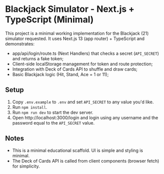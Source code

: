 # Blackjack Simulator - Next.js + TypeScript (Minimal)

This project is a minimal working implementation for the Blackjack (21) simulator requested.
It uses Next.js 13 (app router) + TypeScript and demonstrates:

- app/api/login/route.ts (Next Handlers) that checks a secret (`API_SECRET`) and returns a fake token;
- Client-side localStorage management for token and route protection;
- Integration with Deck of Cards API to shuffle and draw cards;
- Basic Blackjack logic (Hit, Stand, Ace = 1 or 11);

## Setup

1. Copy `.env.example` to `.env` and set `API_SECRET` to any value you'd like.
2. Run `npm install`.
3. Run `npm run dev` to start the dev server.
4. Open http://localhost:3000/login and login using any username and the password equal to the `API_SECRET` value.

## Notes

- This is a minimal educational scaffold. UI is simple and styling is minimal.
- The Deck of Cards API is called from client components (browser fetch) for simplicity.
